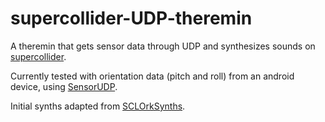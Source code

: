 # supercollider-UDP-theremin

A theremin that gets sensor data through UDP and synthesizes sounds on [supercollider](https://supercollider.github.io/). 

Currently tested with orientation data (pitch and roll) from an android device, using [SensorUDP](https://play.google.com/store/apps/details?id=com.ubccapstone.sensorUDP&hl=en_US&gl=US).

Initial synths adapted from [SCLOrkSynths](https://github.com/SCLOrkHub/SCLOrkSynths).
